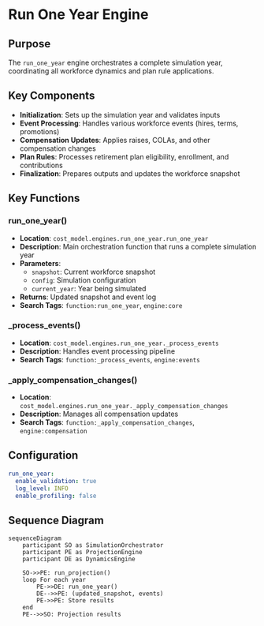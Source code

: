 # Run One Year Engine

## Purpose
The `run_one_year` engine orchestrates a complete simulation year, coordinating all workforce dynamics and plan rule applications.

## Key Components
- **Initialization**: Sets up the simulation year and validates inputs
- **Event Processing**: Handles various workforce events (hires, terms, promotions)
- **Compensation Updates**: Applies raises, COLAs, and other compensation changes
- **Plan Rules**: Processes retirement plan eligibility, enrollment, and contributions
- **Finalization**: Prepares outputs and updates the workforce snapshot

## Key Functions

### run_one_year()
- **Location**: `cost_model.engines.run_one_year.run_one_year`
- **Description**: Main orchestration function that runs a complete simulation year
- **Parameters**:
  - `snapshot`: Current workforce snapshot
  - `config`: Simulation configuration
  - `current_year`: Year being simulated
- **Returns**: Updated snapshot and event log
- **Search Tags**: `function:run_one_year`, `engine:core`

### _process_events()
- **Location**: `cost_model.engines.run_one_year._process_events`
- **Description**: Handles event processing pipeline
- **Search Tags**: `function:_process_events`, `engine:events`

### _apply_compensation_changes()
- **Location**: `cost_model.engines.run_one_year._apply_compensation_changes`
- **Description**: Manages all compensation updates
- **Search Tags**: `function:_apply_compensation_changes`, `engine:compensation`

## Configuration

```yaml
run_one_year:
  enable_validation: true
  log_level: INFO
  enable_profiling: false
```

## Sequence Diagram

```mermaid
sequenceDiagram
    participant SO as SimulationOrchestrator
    participant PE as ProjectionEngine
    participant DE as DynamicsEngine
    
    SO->>PE: run_projection()
    loop For each year
        PE->>DE: run_one_year()
        DE-->>PE: (updated_snapshot, events)
        PE->>PE: Store results
    end
    PE-->>SO: Projection results
```
